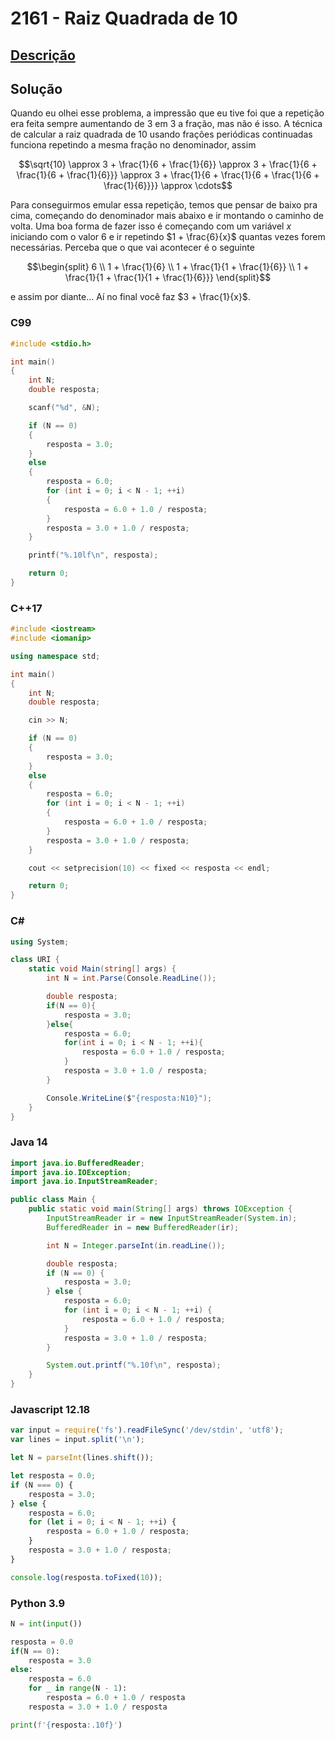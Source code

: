 # 2161 - Raiz Quadrada de 10

## [Descrição](https://www.beecrowd.com.br/judge/pt/problems/view/2161)

## Solução

Quando eu olhei esse problema, a impressão que eu tive foi que a repetição era feita sempre aumentando de 3 em 3 a fração, mas não é isso. A técnica de calcular a raiz quadrada de 10 usando frações periódicas continuadas funciona repetindo a mesma fração no denominador, assim

$$\sqrt{10} \approx 3 + \frac{1}{6 + \frac{1}{6}} \approx 3 + \frac{1}{6 + \frac{1}{6 + \frac{1}{6}}} \approx 3 + \frac{1}{6 + \frac{1}{6 + \frac{1}{6 + \frac{1}{6}}}} \approx \cdots$$

Para conseguirmos emular essa repetição, temos que pensar de baixo pra cima, começando do denominador mais abaixo e ir montando o caminho de volta. Uma boa forma de fazer isso é começando com um variável $x$ iniciando com o valor $6$ e ir repetindo $1 + \frac{6}{x}$ quantas vezes forem necessárias. Perceba que o que vai acontecer é o seguinte

$$\begin{split}
6 \\
1 + \frac{1}{6} \\
1 + \frac{1}{1 + \frac{1}{6}} \\
1 + \frac{1}{1 + \frac{1}{1 + \frac{1}{6}}}
\end{split}$$

e assim por diante... Aí no final você faz $3 + \frac{1}{x}$.

### C99

```c
#include <stdio.h>

int main()
{
    int N;
    double resposta;

    scanf("%d", &N);

    if (N == 0)
    {
        resposta = 3.0;
    }
    else
    {
        resposta = 6.0;
        for (int i = 0; i < N - 1; ++i)
        {
            resposta = 6.0 + 1.0 / resposta;
        }
        resposta = 3.0 + 1.0 / resposta;
    }

    printf("%.10lf\n", resposta);

    return 0;
}
```

### C++17

```cpp
#include <iostream>
#include <iomanip>

using namespace std;

int main()
{
    int N;
    double resposta;

    cin >> N;

    if (N == 0)
    {
        resposta = 3.0;
    }
    else
    {
        resposta = 6.0;
        for (int i = 0; i < N - 1; ++i)
        {
            resposta = 6.0 + 1.0 / resposta;
        }
        resposta = 3.0 + 1.0 / resposta;
    }

    cout << setprecision(10) << fixed << resposta << endl;

    return 0;
}
```

### C#

```cs
using System;

class URI {
    static void Main(string[] args) {
        int N = int.Parse(Console.ReadLine());

        double resposta;
        if(N == 0){
            resposta = 3.0;
        }else{
            resposta = 6.0;
            for(int i = 0; i < N - 1; ++i){
                resposta = 6.0 + 1.0 / resposta;
            }
            resposta = 3.0 + 1.0 / resposta;
        }

        Console.WriteLine($"{resposta:N10}");
    }
}
```

### Java 14

```java
import java.io.BufferedReader;
import java.io.IOException;
import java.io.InputStreamReader;

public class Main {
    public static void main(String[] args) throws IOException {
        InputStreamReader ir = new InputStreamReader(System.in);
        BufferedReader in = new BufferedReader(ir);

        int N = Integer.parseInt(in.readLine());

        double resposta;
        if (N == 0) {
            resposta = 3.0;
        } else {
            resposta = 6.0;
            for (int i = 0; i < N - 1; ++i) {
                resposta = 6.0 + 1.0 / resposta;
            }
            resposta = 3.0 + 1.0 / resposta;
        }

        System.out.printf("%.10f\n", resposta);
    }
}
```

### Javascript 12.18

```js
var input = require('fs').readFileSync('/dev/stdin', 'utf8');
var lines = input.split('\n');

let N = parseInt(lines.shift());

let resposta = 0.0;
if (N === 0) {
    resposta = 3.0;
} else {
    resposta = 6.0;
    for (let i = 0; i < N - 1; ++i) {
        resposta = 6.0 + 1.0 / resposta;
    }
    resposta = 3.0 + 1.0 / resposta;
}

console.log(resposta.toFixed(10));
```

### Python 3.9

```py
N = int(input())

resposta = 0.0
if(N == 0):
    resposta = 3.0
else:
    resposta = 6.0
    for _ in range(N - 1):
        resposta = 6.0 + 1.0 / resposta
    resposta = 3.0 + 1.0 / resposta

print(f'{resposta:.10f}')
```